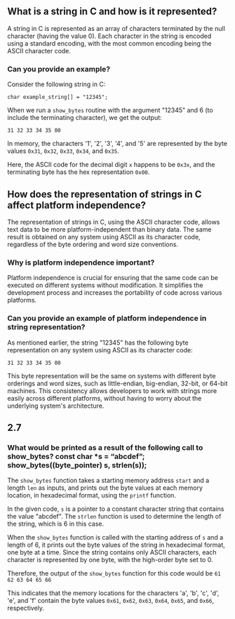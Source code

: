 ## What is a string in C and how is it represented?

A string in C is represented as an array of characters terminated by the null character (having the value 0). Each character in the string is encoded using a standard encoding, with the most common encoding being the ASCII character code.

### Can you provide an example?

Consider the following string in C:

`char example_string[] = "12345";`

When we run a `show_bytes` routine with the argument "12345" and 6 (to include the terminating character), we get the output:

`31 32 33 34 35 00`

In memory, the characters '1', '2', '3', '4', and '5' are represented by the byte values `0x31`, `0x32`, `0x33`, `0x34`, and `0x35`.

Here, the ASCII code for the decimal digit `x` happens to be `0x3x`, and the terminating byte has the hex representation `0x00`.

## How does the representation of strings in C affect platform independence?

The representation of strings in C, using the ASCII character code, allows text data to be more platform-independent than binary data. The same result is obtained on any system using ASCII as its character code, regardless of the byte ordering and word size conventions.

### Why is platform independence important?

Platform independence is crucial for ensuring that the same code can be executed on different systems without modification. It simplifies the development process and increases the portability of code across various platforms.

### Can you provide an example of platform independence in string representation?

As mentioned earlier, the string "12345" has the following byte representation on any system using ASCII as its character code:

`31 32 33 34 35 00`

This byte representation will be the same on systems with different byte orderings and word sizes, such as little-endian, big-endian, 32-bit, or 64-bit machines. This consistency allows developers to work with strings more easily across different platforms, without having to worry about the underlying system's architecture.

## 2.7 
### What would be printed as a result of the following call to show_bytes? const char *s = “abcdef”; show_bytes((byte_pointer) s, strlen(s));

The `show_bytes` function takes a starting memory address `start` and a length `len` as inputs, and prints out the byte values at each memory location, in hexadecimal format, using the `printf` function.

In the given code, `s` is a pointer to a constant character string that contains the value "abcdef". The `strlen` function is used to determine the length of the string, which is 6 in this case.

When the `show_bytes` function is called with the starting address of `s` and a length of 6, it prints out the byte values of the string in hexadecimal format, one byte at a time. Since the string contains only ASCII characters, each character is represented by one byte, with the high-order byte set to 0.

Therefore, the output of the `show_bytes` function for this code would be ``61 62 63 64 65 66``

This indicates that the memory locations for the characters 'a', 'b', 'c', 'd', 'e', and 'f' contain the byte values `0x61`, `0x62`, `0x63`, `0x64`, `0x65`, and `0x66`, respectively.